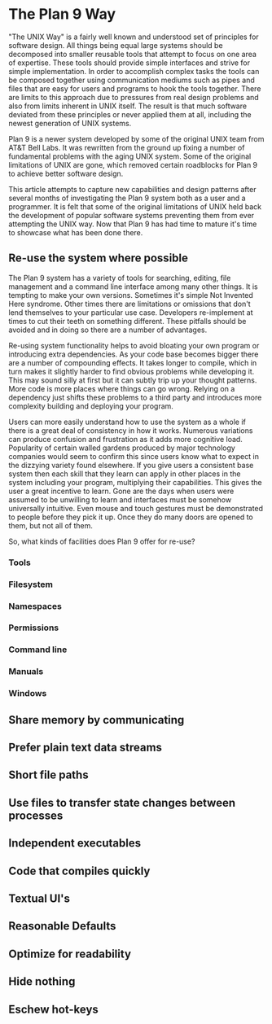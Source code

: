 # The Plan 9 Way

"The UNIX Way" is a fairly well known and understood set of principles for software design.
All things being equal large systems should be decomposed into smaller reusable tools that
attempt to focus on one area of expertise. These tools should provide simple interfaces and
strive for simple implementation. In order to accomplish complex tasks the tools can be
composed together using communication mediums such as pipes and files that are easy for
users and programs to hook the tools together. There are limits to this approach due
to pressures from real design problems and also from limits inherent in UNIX itself.
The result is that much software deviated from these principles or never applied
them at all, including the newest generation of UNIX systems.

Plan 9 is a newer system developed by some of the original UNIX team from AT&T Bell Labs.
It was rewritten from the ground up fixing a number of fundamental problems with the
aging UNIX system. Some of the original limitations of UNIX are gone, which removed
certain roadblocks for Plan 9 to achieve better software design.

This article attempts to capture new capabilities and design patterns after several months
of investigating the Plan 9 system both as a user and a programmer. It is felt that
some of the original limitations of UNIX held back the development of popular software
systems preventing them from ever attempting the UNIX way. Now that Plan 9 has had time
to mature it's time to showcase what has been done there.

## Re-use the system where possible

The Plan 9 system has a variety of tools for searching, editing, file management and a command line interface
among many other things. It is tempting to make your own versions. Sometimes it's simple Not Invented Here
syndrome. Other times there are limitations or omissions that don't lend themselves to your particular
use case. Developers re-implement at times to cut their teeth on something different. These pitfalls should
be avoided and in doing so there are a number of advantages.

Re-using system functionality helps to avoid bloating your own program or introducing extra dependencies.
As your code base becomes bigger there are a number of compounding effects. It takes longer to compile, which
in turn makes it slightly harder to find obvious problems while developing it. This may sound silly at first
but it can subtly trip up your thought patterns. More code is more places where things can go wrong. Relying
on a dependency just shifts these problems to a third party and introduces more complexity building and
deploying your program.

Users can more easily understand how to use the system as a whole if there is a great deal of consistency in
how it works. Numerous variations can produce confusion and frustration as it adds more cognitive load.
Popularity of certain walled gardens produced by major technology companies would seem to confirm this since
users know what to expect in the dizzying variety found elsewhere. If you give users a consistent base system
then each skill that they learn can apply in other places in the system including your program, multiplying
their capabilities. This gives the user a great incentive to learn. Gone are the days when users were assumed
to be unwilling to learn and interfaces must be somehow universally intuitive. Even mouse and touch gestures
must be demonstrated to people before they pick it up. Once they do many doors are opened to them, but not all
of them.

So, what kinds of facilities does Plan 9 offer for re-use?

### Tools
### Filesystem
### Namespaces
### Permissions
### Command line
### Manuals
### Windows

## Share memory by communicating

## Prefer plain text data streams

## Short file paths

## Use files to transfer state changes between processes

## Independent executables

## Code that compiles quickly

## Textual UI's

## Reasonable Defaults

## Optimize for readability

## Hide nothing

## Eschew hot-keys

